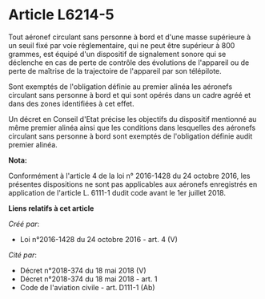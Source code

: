 # Article L6214-5

Tout aéronef circulant sans personne à bord et d'une masse supérieure à un seuil fixé par voie réglementaire, qui ne peut
être supérieur à 800 grammes, est équipé d'un dispositif de signalement sonore qui se déclenche en cas de perte de contrôle
des évolutions de l'appareil ou de perte de maîtrise de la trajectoire de l'appareil par son télépilote. 

Sont exemptés de l'obligation définie au premier alinéa les aéronefs circulant sans personne à bord et qui sont opérés dans
un cadre agréé et dans des zones identifiées à cet effet. 

Un décret en Conseil d'Etat précise les objectifs du dispositif mentionné au même premier alinéa ainsi que les conditions
dans lesquelles des aéronefs circulant sans personne à bord sont exemptés de l'obligation définie audit premier alinéa.

**Nota:**

Conformément à l'article 4 de la loi n° 2016-1428 du 24 octobre 2016, les présentes dispositions ne sont pas applicables aux
aéronefs enregistrés en application de l'article L. 6111-1 dudit code avant le 1er juillet 2018.

**Liens relatifs à cet article**

_Créé par_:

  - Loi n°2016-1428 du 24 octobre 2016 - art. 4 (V)

_Cité par_:

  - Décret n°2018-374 du 18 mai 2018 (V)
  - Décret n°2018-374 du 18 mai 2018 - art. 1
  - Code de l'aviation civile - art. D111-1 (Ab)
